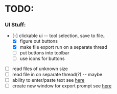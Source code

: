 # TODO:

### UI Stuff:

- [-] clickable ui -- tool selection, save to file..
    - [x] figure out buttons
    - [x] make file export run on a separate thread
    - [ ] put buttons into toolbar
    - [ ] use icons for buttons
- [ ] read files of unknown size
- [ ] read file in on separate thread(?) -- maybe
- [ ] ability to enter/paste text see [here](https://lazyfoo.net/tutorials/SDL/32_text_input_and_clipboard_handling/index.php)
- [ ] create new window for export prompt see [here](https://lazyfoo.net/tutorials/SDL/36_multiple_windows/index.php)
